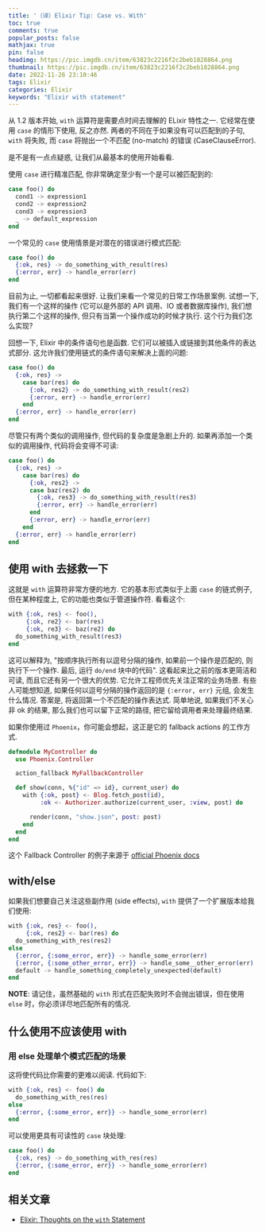 ```yaml
---
title: '（译）Elixir Tip: Case vs. With'
toc: true
comments: true
popular_posts: false
mathjax: true
pin: false
headimg: https://pic.imgdb.cn/item/63823c2216f2c2beb1828864.png
thumbnail: https://pic.imgdb.cn/item/63823c2216f2c2beb1828864.png
date: 2022-11-26 23:10:46
tags: Elixir
categories: Elixir
keywords: "Elixir with statement"
---
```


从 1.2 版本开始, `with` 运算符是需要点时间去理解的 ELixir 特性之一. 它经常在使用 `case` 的情形下使用, 反之亦然. 两者的不同在于如果没有可以匹配到的子句, `with` 将失败, 而 `case` 将抛出一个不匹配 (no-match) 的错误 (CaseClauseError). 

是不是有一点点疑惑, 让我们从最基本的使用开始看看.

使用 `case` 进行精准匹配, 你非常确定至少有一个是可以被匹配到的:

```elixir
case foo() do
  cond1 -> expression1
  cond2 -> expression2
  cond3 -> expression3
  _ -> default_expression
end
```

一个常见的 `case` 使用情景是对潜在的错误进行模式匹配:

```elixir
case foo() do
  {:ok, res} -> do_something_with_result(res)
  {:error, err} -> handle_error(err)
end
```

目前为止, 一切都看起来很好. 让我们来看一个常见的日常工作场景案例. 试想一下, 我们有一个这样的操作 (它可以是外部的 API 调用、IO 或者数据库操作), 我们想执行第二个这样的操作, 但只有当第一个操作成功的时候才执行. 这个行为我们怎么实现?

回想一下, Elixir 中的条件语句也是函数. 它们可以被插入或链接到其他条件的表达式部分. 这允许我们使用链式的条件语句来解决上面的问题:

```elixir
case foo() do
  {:ok, res} ->
    case bar(res) do
      {:ok, res2} -> do_something_with_result(res2)
      {:error, err} -> handle_error(err)
	end
  {:error, err} -> handle_error(err)
end
```

尽管只有两个类似的调用操作, 但代码的复杂度是急剧上升的. 如果再添加一个类似的调用操作, 代码将会变得不可读:

```elixir
case foo() do
  {:ok, res} ->
    case bar(res) do
	  {:ok, res2} ->
      case baz(res2) do
        {:ok, res3} -> do_something_with_result(res3)
        {:error, err} -> handle_error(err)
      end
	  {:error, err} -> handle_error(err)
	end
  {:error, err} -> handle_error(err)
end
```

## 使用 with 去拯救一下

这就是 `with` 运算符非常方便的地方. 它的基本形式类似于上面 `case` 的链式例子, 但在某种程度上, 它的功能也类似于管道操作符. 看看这个:

```elixir
with {:ok, res} <- foo(),
     {:ok, re2} <- bar(res)
     {:ok, re3} <- baz(re2) do
  do_something_with_result(res3)
end
```

这可以解释为, "按顺序执行所有以逗号分隔的操作, 如果前一个操作是匹配的, 则执行下一个操作. 最后, 运行 `do/end` 块中的代码". 这看起来比之前的版本更简洁和可读, 而且它还有另一个很大的优势. 它允许工程师优先关注正常的业务场景. 有些人可能想知道, 如果任何以逗号分隔的操作返回的是 `{:error, err}` 元组, 会发生什么情况. 答案是, 将返回第一个不匹配的操作表达式. 简单地说, 如果我们不关心非 ok 的结果, 那么我们也可以留下正常的路径, 把它留给调用者来处理最终结果. 

如果你使用过 `Phoenix`，你可能会想起，这正是它的 fallback actions 的工作方式. 

```elixir
defmodule MyController do
  use Phoenix.Controller

  action_fallback MyFallbackController

  def show(conn, %{"id" => id}, current_user) do
    with {:ok, post} <- Blog.fetch_post(id),
         :ok <- Authorizer.authorize(current_user, :view, post) do

      render(conn, "show.json", post: post)
    end
  end
end
```

这个 Fallback Controller 的例子来源于 [official Phoenix docs](https://hexdocs.pm/phoenix/Phoenix.Controller.html#action_fallback/1)

## with/else

如果我们想要自己关注这些副作用 (side effects), `with` 提供了一个扩展版本给我们使用:

```elixir
with {:ok, res} <- foo(),
     {:ok, res2} <- bar(res) do
  do_something_with_res(res2)
else
  {:error, {:some_error, err}} -> handle_some_error(err)
  {:error, {:some_other_error, err}} -> handle_some__other_error(err)
  default -> handle_something_completely_unexpected(default)
end
```

**NOTE**: 请记住，虽然基础的 `with` 形式在匹配失败时不会抛出错误，但在使用 `else` 时，你必须详尽地匹配所有的情况. 

## 什么使用不应该使用 with

### 用 else 处理单个模式匹配的场景

这将使代码比你需要的更难以阅读. 代码如下:

```elixir
with {:ok, res} <- foo() do
  do_something_with_res(res)
else
  {:error, {:some_error, err}} -> handle_some_error(err)
end
```

可以使用更具有可读性的 `case` 块处理:

```elixir
case foo() do
  {:ok, res} -> do_something_with_res(res)
  {:error, {:some_error, err}} -> handle_some_error(err)
end
```

## 相关文章

- [Elixir: Thoughts on the `with` Statement](https://relistan.com/elixir-thoughts-on-the-with-statement)